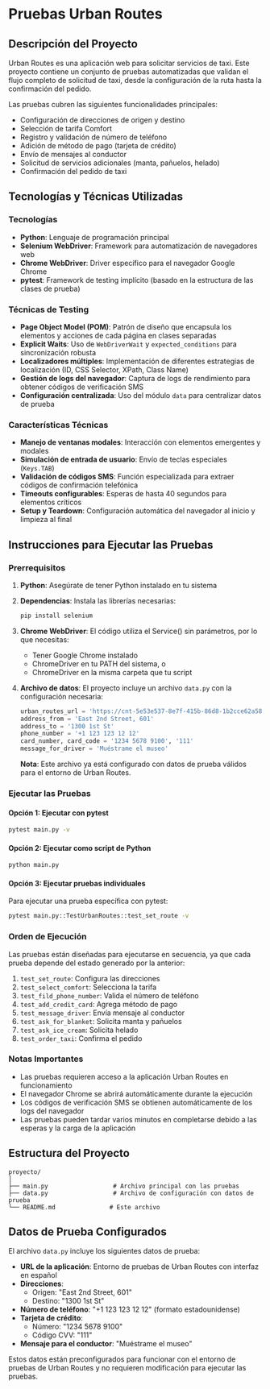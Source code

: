 # Pruebas Urban Routes

## Descripción del Proyecto

Urban Routes es una aplicación web para solicitar servicios de taxi. Este proyecto contiene un conjunto de pruebas automatizadas que validan el flujo completo de solicitud de taxi, desde la configuración de la ruta hasta la confirmación del pedido.

Las pruebas cubren las siguientes funcionalidades principales:
- Configuración de direcciones de origen y destino
- Selección de tarifa Comfort
- Registro y validación de número de teléfono
- Adición de método de pago (tarjeta de crédito)
- Envío de mensajes al conductor
- Solicitud de servicios adicionales (manta, pañuelos, helado)
- Confirmación del pedido de taxi

## Tecnologías y Técnicas Utilizadas

### Tecnologías
- **Python**: Lenguaje de programación principal
- **Selenium WebDriver**: Framework para automatización de navegadores web
- **Chrome WebDriver**: Driver específico para el navegador Google Chrome
- **pytest**: Framework de testing implícito (basado en la estructura de las clases de prueba)

### Técnicas de Testing
- **Page Object Model (POM)**: Patrón de diseño que encapsula los elementos y acciones de cada página en clases separadas
- **Explicit Waits**: Uso de `WebDriverWait` y `expected_conditions` para sincronización robusta
- **Localizadores múltiples**: Implementación de diferentes estrategias de localización (ID, CSS Selector, XPath, Class Name)
- **Gestión de logs del navegador**: Captura de logs de rendimiento para obtener códigos de verificación SMS
- **Configuración centralizada**: Uso del módulo `data` para centralizar datos de prueba

### Características Técnicas
- **Manejo de ventanas modales**: Interacción con elementos emergentes y modales
- **Simulación de entrada de usuario**: Envío de teclas especiales (`Keys.TAB`)
- **Validación de códigos SMS**: Función especializada para extraer códigos de confirmación telefónica
- **Timeouts configurables**: Esperas de hasta 40 segundos para elementos críticos
- **Setup y Teardown**: Configuración automática del navegador al inicio y limpieza al final

## Instrucciones para Ejecutar las Pruebas

### Prerrequisitos
1. **Python**: Asegúrate de tener Python instalado en tu sistema
2. **Dependencias**: Instala las librerías necesarias:
   ```bash
   pip install selenium
   ```
3. **Chrome WebDriver**: El código utiliza el Service() sin parámetros, por lo que necesitas:
   - Tener Google Chrome instalado
   - ChromeDriver en tu PATH del sistema, o
   - ChromeDriver en la misma carpeta que tu script

4. **Archivo de datos**: El proyecto incluye un archivo `data.py` con la configuración necesaria:
   ```python
   urban_routes_url = 'https://cnt-5e53e537-8e7f-415b-86d8-1b2cce62a582.containerhub.tripleten-services.com?lng=es'
   address_from = 'East 2nd Street, 601'
   address_to = '1300 1st St'
   phone_number = '+1 123 123 12 12'
   card_number, card_code = '1234 5678 9100', '111'
   message_for_driver = 'Muéstrame el museo'
   ```
   **Nota**: Este archivo ya está configurado con datos de prueba válidos para el entorno de Urban Routes.

### Ejecutar las Pruebas

#### Opción 1: Ejecutar con pytest
```bash
pytest main.py -v
```

#### Opción 2: Ejecutar como script de Python
```bash
python main.py
```

#### Opción 3: Ejecutar pruebas individuales
Para ejecutar una prueba específica con pytest:
```bash
pytest main.py::TestUrbanRoutes::test_set_route -v
```

### Orden de Ejecución
Las pruebas están diseñadas para ejecutarse en secuencia, ya que cada prueba depende del estado generado por la anterior:

1. `test_set_route`: Configura las direcciones
2. `test_select_comfort`: Selecciona la tarifa
3. `test_fild_phone_number`: Valida el número de teléfono
4. `test_add_credit_card`: Agrega método de pago
5. `test_message_driver`: Envía mensaje al conductor
6. `test_ask_for_blanket`: Solicita manta y pañuelos
7. `test_ask_ice_cream`: Solicita helado
8. `test_order_taxi`: Confirma el pedido

### Notas Importantes
- Las pruebas requieren acceso a la aplicación Urban Routes en funcionamiento
- El navegador Chrome se abrirá automáticamente durante la ejecución
- Los códigos de verificación SMS se obtienen automáticamente de los logs del navegador
- Las pruebas pueden tardar varios minutos en completarse debido a las esperas y la carga de la aplicación

## Estructura del Proyecto
```
proyecto/
│
├── main.py                  # Archivo principal con las pruebas
├── data.py                  # Archivo de configuración con datos de prueba
└── README.md               # Este archivo
```

## Datos de Prueba Configurados

El archivo `data.py` incluye los siguientes datos de prueba:

- **URL de la aplicación**: Entorno de pruebas de Urban Routes con interfaz en español
- **Direcciones**: 
  - Origen: "East 2nd Street, 601"
  - Destino: "1300 1st St"
- **Número de teléfono**: "+1 123 123 12 12" (formato estadounidense)
- **Tarjeta de crédito**: 
  - Número: "1234 5678 9100"
  - Código CVV: "111"
- **Mensaje para el conductor**: "Muéstrame el museo"

Estos datos están preconfigurados para funcionar con el entorno de pruebas de Urban Routes y no requieren modificación para ejecutar las pruebas.